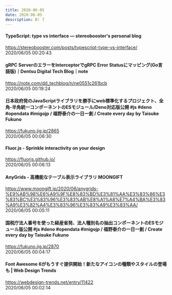 ```yaml
---
title: 2020-06-05
date: 2020-06-05
description: B! 7
---
```


#### TypeScript: type vs interface — stereobooster's personal blog
https://stereobooster.com/posts/typescript-type-vs-interface/<br>
2020/06/05 00:20:43<br>


#### gRPC ServerのエラーをInterceptorでgRPC Error Statusにマッピング(Go言語版)｜Dentsu Digital Tech Blog｜note
https://note.com/dd_techblog/n/ne0551c261bcb<br>
2020/06/05 00:19:24<br>


#### 日本政府発のJavaScriptライブラリを勝手にweb標準化するプロジェクト、全角-半角統一コンポーネントのESモジュール/Deno対応版公開 #js #deno #opendata #imigojp / 福野泰介の一日一創 / Create every day by Taisuke Fukuno
https://fukuno.jig.jp/2865<br>
2020/06/05 00:06:30<br>


#### Fluor.js - Sprinkle interactivity on your design
https://fluorjs.github.io/<br>
2020/06/05 00:06:13<br>


#### AnyGrids - 高機能なテーブル表示ライブラリ MOONGIFT
https://www.moongift.jp/2020/06/anygrids-%E9%AB%98%E6%A9%9F%E8%83%BD%E3%81%AA%E3%83%86%E3%83%BC%E3%83%96%E3%83%AB%E8%A1%A8%E7%A4%BA%E3%83%A9%E3%82%A4%E3%83%96%E3%83%A9%E3%83%AA/<br>
2020/06/05 00:05:11<br>


#### 国税庁法人番号を使った経産省発、法人種別名の抽出コンポーネントのESモジュール版公開 #js #deno #opendata #imigojp / 福野泰介の一日一創 / Create every day by Taisuke Fukuno
https://fukuno.jig.jp/2870<br>
2020/06/05 00:04:17<br>


#### Font Awesome 6がもうすぐ提供開始！新たなアイコンの種類やスタイルの登場も | Web Design Trends
https://webdesign-trends.net/entry/11422<br>
2020/06/05 00:02:14<br>


